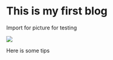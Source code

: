 # This is my first blog

Import for picture for testing

![](../images/241fb227d85ceef35862e7beb711522.jpg)



Here is some tips 